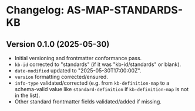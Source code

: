 # Changelog: AS-MAP-STANDARDS-KB

## Version 0.1.0 (2025-05-30)
- Initial versioning and frontmatter conformance pass.
- `kb-id` corrected to "standards" (if it was "kb-id/standards" or blank).
- `date-modified` updated to "2025-05-30T17:00:00Z".
- `version` formatting corrected/ensured.
- `info-type` validated/corrected (e.g. from `kb-definition-map` to a schema-valid value like `standard-definition` if `kb-definition-map` is not in the list).
- Other standard frontmatter fields validated/added if missing.
